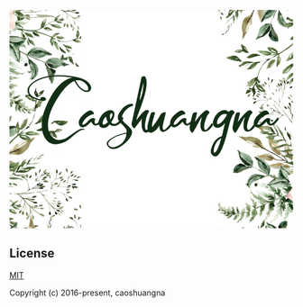 <p align="center">
    <a href="https://shiwenna.github.io/">
        <img src="img/caoshuangna.png">
    </a>
</p>

## License
[MIT](http://opensource.org/licenses/MIT)

Copyright (c) 2016-present, caoshuangna
